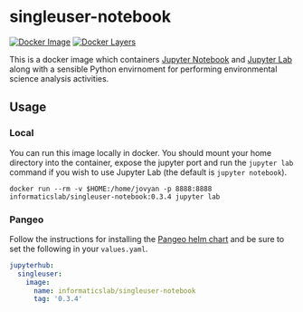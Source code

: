 # singleuser-notebook

[![Docker Image](https://img.shields.io/badge/docker-ready-blue.svg)](https://hub.docker.com/r/informaticslab/singleuser-notebook/) [![Docker Layers](https://images.microbadger.com/badges/image/informaticslab/singleuser-notebook.svg)](https://microbadger.com/#/images/informaticslab/singleuser-notebook)

This is a docker image which containers [Jupyter Notebook](https://github.com/jupyter/notebook) and [Jupyter Lab](https://github.com/jupyterlab/jupyterlab) along with a sensible Python envirnoment for performing environmental science analysis activities.

## Usage

### Local

You can run this image locally in docker. You should mount your home directory into the container, expose the jupyter port and run the `jupyter lab` command if you wish to use Jupyter Lab (the default is `jupyter notebook`).

```
docker run --rm -v $HOME:/home/jovyan -p 8888:8888 informaticslab/singleuser-notebook:0.3.4 jupyter lab
```

### Pangeo

Follow the instructions for installing the [Pangeo helm chart](https://github.com/pangeo-data/helm-chart) and be sure to set the following in your `values.yaml`.

```yaml
jupyterhub:
  singleuser:
    image:
      name: informaticslab/singleuser-notebook
      tag: '0.3.4'
```
